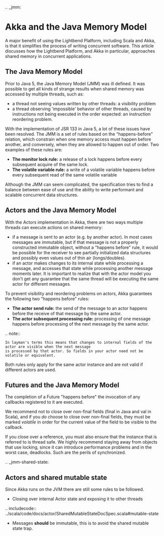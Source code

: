 .. _jmm:

Akka and the Java Memory Model
================================

A major benefit of using the Lightbend Platform, including Scala and Akka, is that it simplifies the process of writing
concurrent software.  This article discusses how the Lightbend Platform, and Akka in particular, approaches shared memory
in concurrent applications.

The Java Memory Model
---------------------
Prior to Java 5, the Java Memory Model (JMM) was ill defined. It was possible to get all kinds of strange results when
shared memory was accessed by multiple threads, such as:

* a thread not seeing values written by other threads: a visibility problem
* a thread observing 'impossible' behavior of other threads, caused by
  instructions not being executed in the order expected: an instruction
  reordering problem.

With the implementation of JSR 133 in Java 5, a lot of these issues have been resolved. The JMM is a set of rules based
on the "happens-before" relation, which constrain when one memory access must happen before another, and conversely,
when they are allowed to happen out of order. Two examples of these rules are:

* **The monitor lock rule:** a release of a lock happens before every subsequent acquire of the same lock.
* **The volatile variable rule:** a write of a volatile variable happens before every subsequent read of the same volatile variable

Although the JMM can seem complicated, the specification tries to find a balance between ease of use and the ability to
write performant and scalable concurrent data structures.

Actors and the Java Memory Model
--------------------------------
With the Actors implementation in Akka, there are two ways multiple threads can execute actions on shared memory:

* if a message is sent to an actor (e.g. by another actor). In most cases messages are immutable, but if that message
  is not a properly constructed immutable object, without a "happens before" rule, it would be possible for the receiver
  to see partially initialized data structures and possibly even values out of thin air (longs/doubles).
* if an actor makes changes to its internal state while processing a message, and accesses that state while processing
  another message moments later. It is important to realize that with the actor model you don't get any guarantee that
  the same thread will be executing the same actor for different messages.

To prevent visibility and reordering problems on actors, Akka guarantees the following two "happens before" rules:

*  **The actor send rule:** the send of the message to an actor happens before the receive of that message by the same actor.
*  **The actor subsequent processing rule:** processing of one message happens before processing of the next message by the same actor.

.. note::

    In layman's terms this means that changes to internal fields of the actor are visible when the next message
    is processed by that actor. So fields in your actor need not be volatile or equivalent.


Both rules only apply for the same actor instance and are not valid if different actors are used.

Futures and the Java Memory Model
---------------------------------

The completion of a Future "happens before" the invocation of any callbacks registered to it are executed.

We recommend not to close over non-final fields (final in Java and val in Scala), and if you *do* choose to close over
non-final fields, they must be marked *volatile* in order for the current value of the field to be visible to the callback.

If you close over a reference, you must also ensure that the instance that is referred to is thread safe.
We highly recommend staying away from objects that use locking, since it can introduce performance problems and in the worst case, deadlocks.
Such are the perils of synchronized.

.. _jmm-shared-state:

Actors and shared mutable state
-------------------------------

Since Akka runs on the JVM there are still some rules to be followed.

* Closing over internal Actor state and exposing it to other threads

.. includecode:: ../scala/code/docs/actor/SharedMutableStateDocSpec.scala#mutable-state

* Messages **should** be immutable, this is to avoid the shared mutable state trap.
